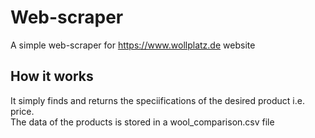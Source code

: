 # Web-scraper
A simple web-scraper for https://www.wollplatz.de website

## How it works
It simply finds and returns the speciifications of the desired product i.e. price.
<br>The data of the products is stored in a wool_comparison.csv file

